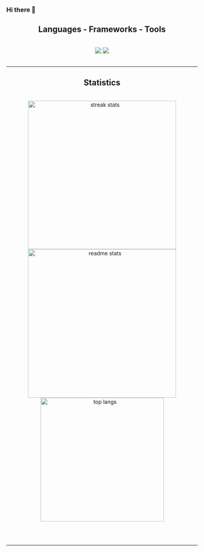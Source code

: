 ### Hi there 👋

<h2 align="center">Languages - Frameworks - Tools</h2>
<br/>
<div align="center">
  <img src="https://skillicons.dev/icons?i=vscode,git,html,css,sass,vuejs,bootstrap,docker" />
  <img src="https://skillicons.dev/icons?i=rails,ruby,javascript,nodejs,mysql,postgresql" /><br>
</div>

<br/>
<hr/>

<h2 align="center">Statistics</h2>
<br>
<div align=center>
  <img width=390 src="https://streak-stats.demolab.com/?user=vanessasouza142&count_private=true&theme=react&border_radius=10" alt="streak stats"/>
  <img width=390 src="https://github-readme-stats.vercel.app/api?username=vanessasouza142&count_private=true&show_icons=true&theme=react&rank_icon=github&border_radius=10" alt="readme stats" />
  <br/>
  <img width=325 align="center" src="https://github-readme-stats.vercel.app/api/top-langs/?username=vanessasouza142&hide=HTML&langs_count=8&layout=compact&theme=react&border_radius=10&size_weight=0.5&count_weight=0.5&exclude_repo=github-readme-stats" alt="top langs" />
</div>

<br/><br/>

<hr/>
